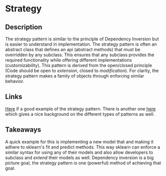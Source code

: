 # Strategy


## Description

The strategy pattern is similar to the principle of Dependency Inversion but is easier to understand in implementation. The strategy pattern is often an abstract class that defines an api (abstract methods) that must be overridden by any subclass. This ensures that any subclass provides the required functionality while offering different implementations (customizability). This pattern is derived from the open/closed principle (Code should be open to _extension_, closed to _modification_). For clarity, the strategy pattern makes a family of objects through enforcing similar behavior.

## Links
[Here](https://medium.com/nerd-for-tech/strategy-design-pattern-python-896f2d38012d) if a good example of the strategy pattern.
There is another one [here](https://auth0.com/blog/strategy-design-pattern-in-python/) which gives a nice background on the different types of patterns as well. 

## Takeaways

A quick example for this is implementing a new model that and making it adhere to sklearn's fit and predict methods. This way sklearn can enforce a similar syntax for using any of their models and also allow developers to subclass and _extend_ their models as well. Dependency inversion is a big picture goal, the strategy pattern is one (powerful) method of achieving that goal. 

